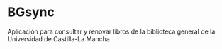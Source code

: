 BGsync
======

Aplicación para consultar y renovar libros de la biblioteca general de la Universidad de Castilla-La Mancha
